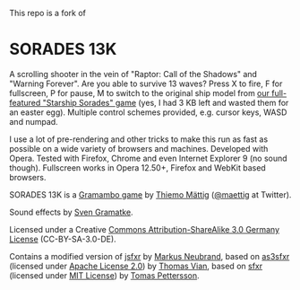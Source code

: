 
This repo is a fork of  

SORADES 13K
===========

A scrolling shooter in the vein of "Raptor: Call of the Shadows" and
"Warning Forever". Are you able to survive 13 waves? Press X to fire,
F for fullscreen, P for pause, M to switch to the original ship model from
[our full-featured "Starship Sorades" game](http://www.gramambo.de/index.php?option=com_content&view=article&id=17%3Astarship-sorades&catid=2&Itemid=5)
(yes, I had 3 KB left and wasted them for an easter egg).
Multiple control schemes provided, e.g. cursor keys, WASD and numpad.

I use a lot of pre-rendering and other tricks to make this run as fast as
possible on a wide variety of browsers and machines. Developed with Opera.
Tested with Firefox, Chrome and even Internet Explorer 9 (no sound though).
Fullscreen works in Opera 12.50+, Firefox and WebKit based browsers.

SORADES 13K is a [Gramambo game](http://www.gramambo.de/index.php?option=com_content&view=article&id=4&Itemid=5#Spiele)
by [Thiemo M&auml;ttig](http://maettig.com/)
([@maettig](https://twitter.com/maettig) at Twitter).

Sound effects by [Sven Gramatke](http://www.sven-gramatke.de/).

Licensed under a Creative [Commons Attribution-ShareAlike 3.0 Germany License](http://creativecommons.org/licenses/by-sa/3.0/de/)
(CC-BY-SA-3.0-DE).

Contains a modified version of [jsfxr](https://github.com/mneubrand/jsfxr)
by [Markus Neubrand](https://twitter.com/markusneubrand),
based on [as3sfxr](http://code.google.com/p/as3sfxr/)
(licensed under [Apache License 2.0](http://www.apache.org/licenses/LICENSE-2.0))
by [Thomas Vian](http://tomvian.com/),
based on [sfxr](http://www.drpetter.se/project_sfxr.html)
(licensed under [MIT License](http://www.opensource.org/licenses/mit-license.php))
by [Tomas Pettersson](http://www.drpetter.se/).
